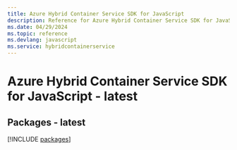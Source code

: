 ```yaml
---
title: Azure Hybrid Container Service SDK for JavaScript
description: Reference for Azure Hybrid Container Service SDK for JavaScript
ms.date: 04/29/2024
ms.topic: reference
ms.devlang: javascript
ms.service: hybridcontainerservice
---
```

# Azure Hybrid Container Service SDK for JavaScript - latest
## Packages - latest
[!INCLUDE [packages](hybrid-container-service-index.md)]